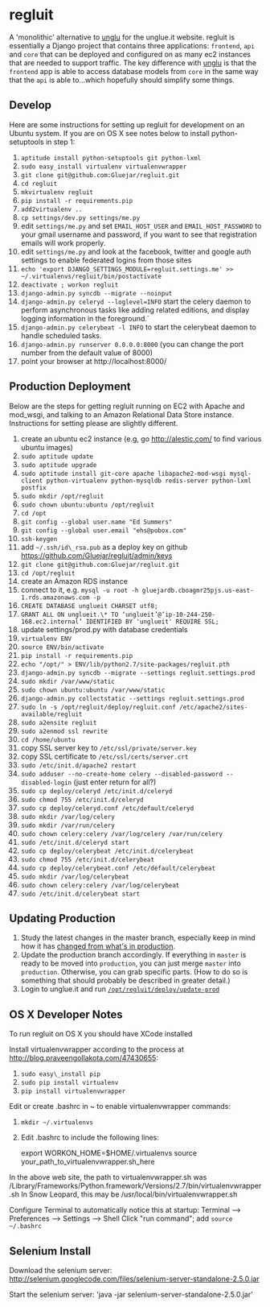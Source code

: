 regluit
=======

A 'monolithic' alternative to [unglu](http://github.com/gluejar/unglu) 
for the unglue.it website. regluit is essentially a Django project that 
contains three applications: `frontend`, `api` and `core` that can be deployed 
and configured on as many ec2 instances that are needed to support traffic. 
The key difference with [unglu](http://github.com/gluejar/unglu) is that the 
`frontend` app is able to access database models from `core` in the same 
way that the `api` is able to...which hopefully should simplify some things.

Develop
-------

Here are some instructions for setting up regluit for development on 
an Ubuntu system. If you are on OS X see notes below 
to install python-setuptools in step 1:

1. `aptitude install python-setuptools git python-lxml` 
1. `sudo easy_install virtualenv virtualenvwrapper`
1. `git clone git@github.com:Gluejar/regluit.git`
1. `cd regluit`
1. `mkvirtualenv regluit`
1. `pip install -r requirements.pip`
1. `add2virtualenv ..`
1. `cp settings/dev.py settings/me.py`
1. edit `settings/me.py` and set `EMAIL_HOST_USER` and `EMAIL_HOST_PASSWORD`  to your gmail username and password, if you want to see that registration emails will work properly.
1. edit `settings/me.py` and look at the facebook, twitter and google auth settings to enable federated logins from those sites
1. `echo 'export DJANGO_SETTINGS_MODULE=regluit.settings.me' >> ~/.virtualenvs/regluit/bin/postactivate`
1. `deactivate ; workon regluit`
1. `django-admin.py syncdb --migrate --noinput`
1. `django-admin.py celeryd --loglevel=INFO` start the celery daemon to perform asynchronous tasks like adding related editions, and display logging information in the foreground.`
1. `django-admin.py celerybeat -l INFO` to start the celerybeat daemon to handle scheduled tasks.
1. `django-admin.py runserver 0.0.0.0:8000` (you can change the port number from the default value of 8000)
1. point your browser at http://localhost:8000/

Production Deployment
---------------------

Below are the steps for getting regluit running on EC2 with Apache and mod_wsgi, and talking to an Amazon Relational Data Store instance.
Instructions for setting please are slightly different.

1. create an ubuntu ec2 instance (e.g, go http://alestic.com/ to find various ubuntu images)
1. `sudo aptitude update`
1. `sudo aptitude upgrade`
1. `sudo aptitude install git-core apache libapache2-mod-wsgi mysql-client python-virtualenv python-mysqldb redis-server python-lxml postfix`
1. `sudo mkdir /opt/regluit`
1. `sudo chown ubuntu:ubuntu /opt/regluit`
1. `cd /opt`
1. `git config --global user.name "Ed Summers"`
1. `git config --global user.email "ehs@pobox.com"`
1. `ssh-keygen`
1. add `~/.ssh/id\_rsa.pub` as a deploy key on github https://github.com/Gluejar/regluit/admin/keys
1. `git clone git@github.com:Gluejar/regluit.git`
1. `cd /opt/regluit`
1. create an Amazon RDS instance
1. connect to it, e.g. `mysql -u root -h gluejardb.cboagmr25pjs.us-east-1.rds.amazonaws.com -p`
1. `CREATE DATABASE unglueit CHARSET utf8;`
1. `GRANT ALL ON unglueit.\* TO ‘unglueit’@’ip-10-244-250-168.ec2.internal’ IDENTIFIED BY 'unglueit' REQUIRE SSL;`
1. update settings/prod.py with database credentials
1. `virtualenv ENV`
1. `source ENV/bin/activate`
1. `pip install -r requirements.pip`
1. `echo "/opt/" > ENV/lib/python2.7/site-packages/regluit.pth`
1. `django-admin.py syncdb --migrate --settings regluit.settings.prod`
1. `sudo mkdir /var/www/static`
1. `sudo chown ubuntu:ubuntu /var/www/static`
1. `django-admin.py collectstatic --settings regluit.settings.prod`
1. `sudo ln -s /opt/regluit/deploy/regluit.conf /etc/apache2/sites-available/regluit`
1. `sudo a2ensite regluit`
1. `sudo a2enmod ssl rewrite`
1. `cd /home/ubuntu`
1. copy SSL server key to `/etc/ssl/private/server.key`
1. copy SSL certificate to `/etc/ssl/certs/server.crt`
1. `sudo /etc/init.d/apache2 restart`
1. `sudo adduser --no-create-home celery --disabled-password --disabled-login` (just enter return for all?)
1. `sudo cp deploy/celeryd /etc/init.d/celeryd`
1. `sudo chmod 755 /etc/init.d/celeryd`
1. `sudo cp deploy/celeryd.conf /etc/default/celeryd`
1. `sudo mkdir /var/log/celery`
1. `sudo mkdir /var/run/celery`
1. `sudo chown celery:celery /var/log/celery /var/run/celery`
1. `sudo /etc/init.d/celeryd start`
1. `sudo cp deploy/celerybeat /etc/init.d/celerybeat`
1. `sudo chmod 755 /etc/init.d/celerybeat`
1. `sudo cp deploy/celerybeat.conf /etc/default/celerybeat`
1. `sudo mkdir /var/log/celerybeat`
1. `sudo chown celery:celery /var/log/celerybeat`
1. `sudo /etc/init.d/celerybeat start`

Updating Production
--------------------

1. Study the latest changes in the master branch, especially keep in mind how
it has [changed from what's in production](https://github.com/Gluejar/regluit/compare/production...master).
1. Update the production branch accordingly.  If everything in `master` is ready to be moved into `production`, you can just merge `master` into `production`. Otherwise, you can grab specific parts.  (How to do so is something that should probably be described in greater detail.)
1. Login to unglue.it and run [`/opt/regluit/deploy/update-prod`](https://github.com/Gluejar/regluit/blob/master/deploy/update-prod)


OS X Developer Notes
-------------------

To run regluit on OS X you should have XCode installed

Install virtualenvwrapper according 
to the process at http://blog.praveengollakota.com/47430655:

1. `sudo easy\_install pip`
1. `sudo pip install virtualenv`
1. `pip install virtualenvwrapper`

Edit or create .bashrc in ~ to enable virtualenvwrapper commands:
1. `mkdir ~/.virtualenvs`
1. Edit .bashrc to include the following lines:

    export WORKON_HOME=$HOME/.virtualenvs
    source your_path_to_virtualenvwrapper.sh_here

In the above web site, the path to virtualenvwrapper.sh was
/Library/Frameworks/Python.framework/Versions/2.7/bin/virtualenvwrapper.sh
In Snow Leopard, this may be /usr/local/bin/virtualenvwrapper.sh

Configure Terminal to automatically notice this at startup:
Terminal –> Preferences –> Settings –> Shell
Click "run command"; add `source ~/.bashrc`

Selenium Install
---------------

Download the selenium server:
http://selenium.googlecode.com/files/selenium-server-standalone-2.5.0.jar

Start the selenium server:
'java -jar selenium-server-standalone-2.5.0.jar'

